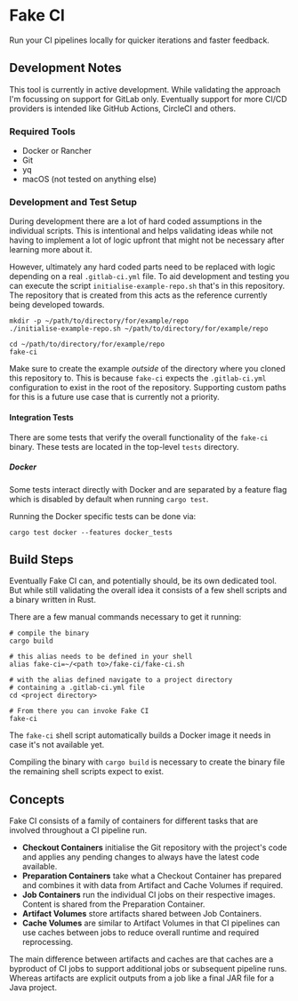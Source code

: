 # Fake CI

Run your CI pipelines locally for quicker iterations and faster feedback.


## Development Notes

This tool is currently in active development.
While validating the approach I'm focussing on support for GitLab only.
Eventually support for more CI/CD providers is intended like GitHub Actions, CircleCI and others.


### Required Tools

- Docker or Rancher
- Git
- yq
- macOS (not tested on anything else)


### Development and Test Setup

During development there are a lot of hard coded assumptions in the individual scripts.
This is intentional and helps validating ideas while not having to implement a lot of logic upfront that might not be necessary after learning more about it.

However, ultimately any hard coded parts need to be replaced with logic depending on a real `.gitlab-ci.yml` file.
To aid development and testing you can execute the script `initialise-example-repo.sh` that's in this repository.
The repository that is created from this acts as the reference currently being developed towards.

```
mkdir -p ~/path/to/directory/for/example/repo
./initialise-example-repo.sh ~/path/to/directory/for/example/repo

cd ~/path/to/directory/for/example/repo
fake-ci
```

Make sure to create the example _outside_ of the directory where you cloned this repository to.
This is because `fake-ci` expects the `.gitlab-ci.yml` configuration to exist in the root of the repository.
Supporting custom paths for this is a future use case that is currently not a priority.


#### Integration Tests

There are some tests that verify the overall functionality of the `fake-ci` binary.
These tests are located in the top-level `tests` directory.


##### Docker

Some tests interact directly with Docker and are separated by a feature flag which is disabled by default when running `cargo test`.

Running the Docker specific tests can be done via:

```
cargo test docker --features docker_tests
```


## Build Steps

Eventually Fake CI can, and potentially should, be its own dedicated tool.
But while still validating the overall idea it consists of a few shell scripts and a binary written in Rust.

There are a few manual commands necessary to get it running:

```
# compile the binary
cargo build

# this alias needs to be defined in your shell
alias fake-ci=~/<path to>/fake-ci/fake-ci.sh

# with the alias defined navigate to a project directory
# containing a .gitlab-ci.yml file
cd <project directory>

# From there you can invoke Fake CI
fake-ci
```

The `fake-ci` shell script automatically builds a Docker image it needs in case it's not available yet.

Compiling the binary with `cargo build` is necessary to create the binary file the remaining shell scripts expect to exist.


## Concepts

Fake CI consists of a family of containers for different tasks that are involved throughout a CI pipeline run.

- **Checkout Containers** initialise the Git repository with the project's code and applies any pending changes to always have the latest code available.
- **Preparation Containers** take what a Checkout Container has prepared and combines it with data from Artifact and Cache Volumes if required.
- **Job Containers** run the individual CI jobs on their respective images. Content is shared from the Preparation Container.
- **Artifact Volumes** store artifacts shared between Job Containers.
- **Cache Volumes** are similar to Artifact Volumes in that CI pipelines can use caches between jobs to reduce overall runtime and required reprocessing.

The main difference between artifacts and caches are that caches are a byproduct of CI jobs to support additional jobs or subsequent pipeline runs.
Whereas artifacts are explicit outputs from a job like a final JAR file for a Java project.

